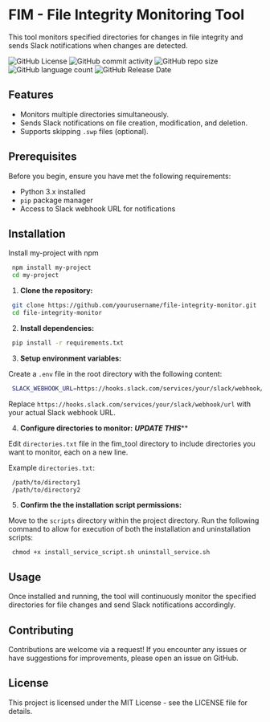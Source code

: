 
# FIM - File Integrity Monitoring Tool

This tool monitors specified directories for changes in file integrity and sends Slack notifications when changes are detected.

![GitHub License](https://img.shields.io/github/license/gmorgan9/FIM_project?style=for-the-badge)
![GitHub commit activity](https://img.shields.io/github/commit-activity/t/gmorgan9/FIM_project?style=for-the-badge)
![GitHub repo size](https://img.shields.io/github/repo-size/gmorgan9/FIM_project?style=for-the-badge&label=project%20size)
![GitHub language count](https://img.shields.io/github/languages/count/gmorgan9/FIM_project?style=for-the-badge)
![GitHub Release Date](https://img.shields.io/github/release-date/gmorgan9/FIM_project?style=for-the-badge)





## Features

- Monitors multiple directories simultaneously.
- Sends Slack notifications on file creation, modification, and deletion.
- Supports skipping `.swp` files (optional).


## Prerequisites

Before you begin, ensure you have met the following requirements:

- Python 3.x installed
- `pip` package manager
- Access to Slack webhook URL for notifications
## Installation

Install my-project with npm

```bash
 npm install my-project
 cd my-project
```
    

1. **Clone the repository:**

```bash
 git clone https://github.com/yourusername/file-integrity-monitor.git
 cd file-integrity-monitor
```

2. **Install dependencies:**

```bash
 pip install -r requirements.txt
```

3. **Setup environment variables:**

Create a `.env` file in the root directory with the following content:

```bash
 SLACK_WEBHOOK_URL=https://hooks.slack.com/services/your/slack/webhook/url
```

Replace `https://hooks.slack.com/services/your/slack/webhook/url` with your actual Slack webhook URL.

4. **Configure directories to monitor:** ***UPDATE THIS*****

Edit `directories.txt` file in the fim_tool directory to include directories you want to monitor, each on a new line.

Example `directories.txt`:

```bash
 /path/to/directory1
 /path/to/directory2
```

5. **Confirm the the installation script permissions:**

Move to the `scripts` directory within the project directory. Run the following command to allow for execution of both the installation and uninstallation scripts:

```
 chmod +x install_service_script.sh uninstall_service.sh
```

## Usage

Once installed and running, the tool will continuously monitor the specified directories for file changes and send Slack notifications accordingly.

## Contributing

Contributions are welcome via a request! If you encounter any issues or have suggestions for improvements, please open an issue on GitHub.

## License

This project is licensed under the MIT License - see the LICENSE file for details.